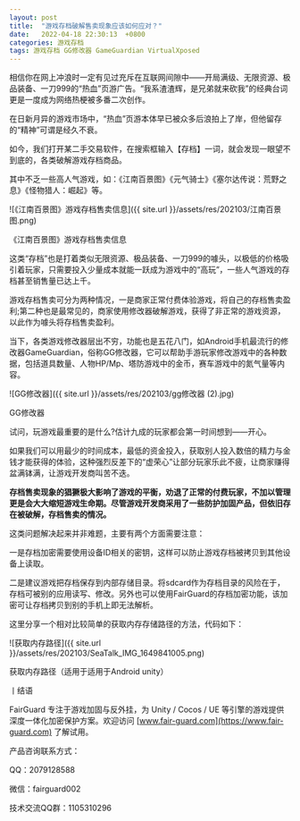 ```yaml
---
layout: post
title:  "游戏存档破解售卖现象应该如何应对？"
date:   2022-04-18 22:30:13  +0800
categories: 游戏存档
tags: 游戏存档 GG修改器 GameGuardian VirtualXposed
---
```


相信你在网上冲浪时一定有见过充斥在互联网间隙中——开局满级、无限资源、极品装备、一刀999的“热血”页游广告。“我系渣渣辉，是兄弟就来砍我”的经典台词更是一度成为网络热梗被多番二次创作。   <!-- more -->


在日新月异的游戏市场中，“热血”页游本体早已被众多后浪拍上了岸，但他留存的“精神”可谓是经久不衰。  


如今，我们打开某二手交易软件，在搜索框输入【存档】一词，就会发现一眼望不到底的，各类破解游戏存档商品。  


其中不乏一些高人气游戏，如：《江南百景图》《元气骑士》《塞尔达传说：荒野之息》《怪物猎人：崛起》等。  


![《江南百景图》游戏存档售卖信息]({{ site.url }}/assets/res/202103/江南百景图.png)  


《江南百景图》游戏存档售卖信息  


这类“存档”也是打着类似无限资源、极品装备、一刀999的噱头，以极低的价格吸引着玩家，只需要投入少量成本就能一跃成为游戏中的“高玩”，一些人气游戏的存档甚至销售量已达上千。  


游戏存档售卖可分为两种情况，一是商家正常付费体验游戏，将自己的存档售卖盈利;第二种也是最常见的，商家使用修改器破解游戏，获得了非正常的游戏资源，以此作为噱头将存档售卖盈利。  


当下，各类游戏修改器层出不穷，功能也是五花八门，如Android手机最流行的修改器GameGuardian，俗称GG修改器，它可以帮助手游玩家修改游戏中的各种数据，包括道具数量、人物HP/Mp、塔防游戏中的金币，赛车游戏中的氮气量等内容。  


![GG修改器]({{ site.url }}/assets/res/202103/gg修改器 (2).jpg)  


GG修改器  


试问，玩游戏最重要的是什么?估计九成的玩家都会第一时间想到——开心。  


如果我们可以用最少的时间成本，最低的资金投入，获取别人投入数倍的精力与金钱才能获得的体验，这种强烈反差下的“虚荣心”让部分玩家乐此不疲，让商家赚得盆满钵满，让游戏开发商叫苦不迭。  


**存档售卖现象的猖獗极大影响了游戏的平衡，劝退了正常的付费玩家，不加以管理更是会大大缩短游戏生命期。尽管游戏开发商采用了一些防护加固产品，但依旧存在被破解，存档售卖的情况。**   


这类问题解决起来并非难题，主要有两个方面需要注意：  


一是存档加密需要使用设备ID相关的密钥，这样可以防止游戏存档被拷贝到其他设备上读取。  


二是建议游戏把存档保存到内部存储目录。将sdcard作为存档目录的风险在于，存档可被别的应用读写、修改。另外也可以使用FairGuard的存档加密功能，该加密可让存档拷贝到别的手机上即无法解析。  


这里分享一个相对比较简单的获取内存存储路径的方法，代码如下：  


![获取内存路径]({{ site.url }}/assets/res/202103/SeaTalk_IMG_1649841005.png)  


获取内存路径（适用于适用于Android unity）  


丨结语  


FairGuard 专注于游戏加固与反外挂，为 Unity / Cocos / UE 等引擎的游戏提供深度一体化加密保护方案。欢迎访问 [www.fair-guard.com](https://www.fair-guard.com) 了解试用。    


产品咨询联系方式：  


QQ：2079128588  


微信：fairguard002  


技术交流QQ群：1105310296  


